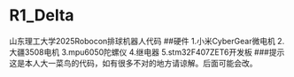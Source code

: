 # R1_Delta
山东理工大学2025Robocon排球机器人代码
##硬件
1.小米CyberGear微电机
2.大疆3508电机
3.mpu6050陀螺仪
4.继电器
5.stm32F407ZET6开发板
###提示
这是本人大一菜鸟的代码，如有很多不对的地方请谅解。后面可能会改。
